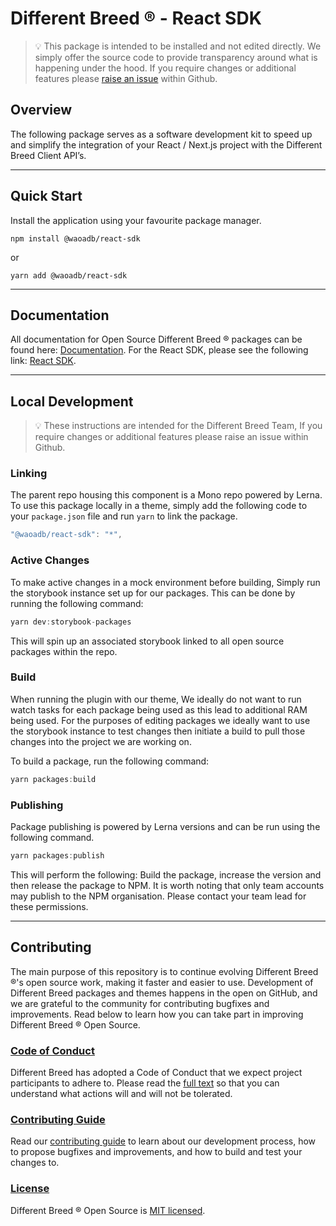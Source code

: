 # Different Breed ® - React SDK

> 💡 This package is intended to be installed and not edited directly. We simply offer the source code to provide transparency around what is happening under the hood. If you require changes or additional features please [raise an issue](https://github.com/waoadb/opensource/issues) within Github.

## Overview

The following package serves as a software development kit to speed up and simplify the integration of your React / Next.js project with the Different Breed Client API’s.

---

## Quick Start

Install the application using your favourite package manager.

`npm install @waoadb/react-sdk`

or

`yarn add @waoadb/react-sdk`

---

## Documentation

All documentation for Open Source Different Breed ® packages can be found here: [Documentation](https://opensource.differentbreed.events). For the React SDK, please see the following link: [React SDK](https://opensource.differentbreed.events/docs/react-sdk).

---

## Local Development

> 💡 These instructions are intended for the Different Breed Team, If you require changes or additional features please raise an issue within Github.

### Linking

The parent repo housing this component is a Mono repo powered by Lerna. To use this package locally in a theme, simply add the following code to your `package.json` file and run `yarn` to link the package.

```jsx
"@waoadb/react-sdk": "*",
```

### Active Changes

To make active changes in a mock environment before building, Simply run the storybook instance set up for our packages. This can be done by running the following command:

```jsx
yarn dev:storybook-packages
```

This will spin up an associated storybook linked to all open source packages within the repo.

### Build

When running the plugin with our theme, We ideally do not want to run watch tasks for each package being used as this lead to additional RAM being used. For the purposes of editing packages we ideally want to use the storybook instance to test changes then initiate a build to pull those changes into the project we are working on.

To build a package, run the following command:

```jsx
yarn packages:build
```

### Publishing

Package publishing is powered by Lerna versions and can be run using the following command.

```jsx
yarn packages:publish
```

This will perform the following: Build the package, increase the version and then release the package to NPM. It is worth noting that only team accounts may publish to the NPM organisation. Please contact your team lead for these permissions.

---

## Contributing

The main purpose of this repository is to continue evolving Different Breed ®'s open source work, making it faster and easier to use. Development of Different Breed packages and themes happens in the open on GitHub, and we are grateful to the community for contributing bugfixes and improvements. Read below to learn how you can take part in improving Different Breed ® Open Source.

### [Code of Conduct](https://opensource.differentbreed.events/docs/contributing/code-of-conduct)

Different Breed has adopted a Code of Conduct that we expect project participants to adhere to. Please read the [full text](https://opensource.differentbreed.events/docs/contributing/code-of-conduct) so that you can understand what actions will and will not be tolerated.

### [Contributing Guide](https://opensource.differentbreed.events/docs/contributing/)

Read our [contributing guide](https://opensource.differentbreed.events/docs/contributing/) to learn about our development process, how to propose bugfixes and improvements, and how to build and test your changes to.

### [License](https://github.com/waoadb/open-source/blob/production/LICENSE)

Different Breed ® Open Source is [MIT licensed](https://github.com/waoadb/open-source/blob/production/LICENSE).

